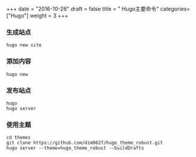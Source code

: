 +++
date = "2016-10-26"
draft = false
title = " Hugo主要命令"
categories=["Hugo"]
weight = 3
+++

### 生成站点
    hugo new site
### 添加内容
    hugo new
    
### 发布站点
    hugo
    hugo server 
### 使用主题
    cd themes
    git clone https://github.com/dim0627/hugo_theme_robust.git
    hugo server --theme=hugo_theme_robust --buildDrafts
    
